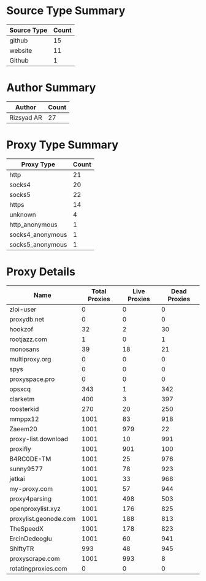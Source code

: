 # Source Type Summary

| Source Type | Count |
|-------------|-------|
| github | 15 |
| website | 11 |
| Github | 1 |


# Author Summary

| Author | Count |
|--------|-------|
| Rizsyad AR | 27 |


# Proxy Type Summary

| Proxy Type | Count |
|------------|-------|
| http | 21 |
| socks4 | 20 |
| socks5 | 22 |
| https | 14 |
| unknown | 4 |
| http_anonymous | 1 |
| socks4_anonymous | 1 |
| socks5_anonymous | 1 |


# Proxy Details

| Name | Total Proxies | Live Proxies | Dead Proxies |
|------|---------------|--------------|---------------|
| zloi-user | 0 | 0 | 0 |
| proxydb.net | 0 | 0 | 0 |
| hookzof | 32 | 2 | 30 |
| rootjazz.com | 1 | 0 | 1 |
| monosans | 39 | 18 | 21 |
| multiproxy.org | 0 | 0 | 0 |
| spys | 0 | 0 | 0 |
| proxyspace.pro | 0 | 0 | 0 |
| opsxcq | 343 | 1 | 342 |
| clarketm | 400 | 3 | 397 |
| roosterkid | 270 | 20 | 250 |
| mmppx12 | 1001 | 83 | 918 |
| Zaeem20 | 1001 | 979 | 22 |
| proxy-list.download | 1001 | 10 | 991 |
| proxifly | 1001 | 901 | 100 |
| B4RC0DE-TM | 1001 | 25 | 976 |
| sunny9577 | 1001 | 78 | 923 |
| jetkai | 1001 | 33 | 968 |
| my-proxy.com | 1001 | 57 | 944 |
| proxy4parsing | 1001 | 498 | 503 |
| openproxylist.xyz | 1001 | 176 | 825 |
| proxylist.geonode.com | 1001 | 188 | 813 |
| TheSpeedX | 1001 | 178 | 823 |
| ErcinDedeoglu | 1001 | 60 | 941 |
| ShiftyTR | 993 | 48 | 945 |
| proxyscrape.com | 1001 | 993 | 8 |
| rotatingproxies.com | 0 | 0 | 0 |
